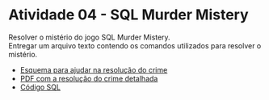 <h1> Atividade 04 - SQL Murder Mistery </h1>
<p>
    Resolver o mistério do jogo SQL Murder Mistery.
    <br>
    Entregar um arquivo texto contendo os comandos utilizados para resolver o mistério.
</p>
<ul>
    <li> <a href = ""> Esquema para ajudar na resolução do crime </a> </li>
    <li> <a href = ""> PDF com a resolução do crime detalhada </a> </li>
    <li> <a href = ""> Código SQL </a> </li>
</ul>